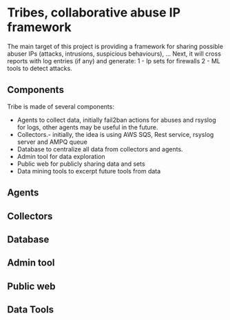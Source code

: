 # Tribes, collaborative abuse IP framework

The main target of this project is providing a framework for sharing possible abuser IPs (attacks, intrusions, suspicious behaviours), ...
Next, it will cross reports with log entries (if any) and generate:
1 - Ip sets for firewalls
2 - ML tools to detect attacks.

## Components

Tribe is made of several components:
* Agents to collect data, initially fail2ban actions for abuses and rsyslog for logs, other agents may be useful in the future.
* Collectors.- initially, the idea is using AWS SQS, Rest service, rsyslog server and AMPQ queue
* Database to centralize all data from collectors and agents.
* Admin tool for data exploration
* Public web for publicly sharing data and sets
* Data mining tools to excerpt future tools from data

## Agents


## Collectors

## Database

## Admin tool

## Public web

## Data Tools

